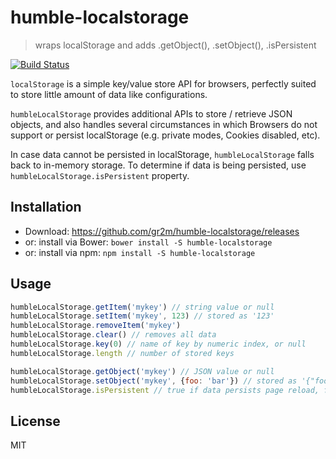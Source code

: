 # humble-localstorage

> wraps localStorage and adds .getObject(), .setObject(), .isPersistent

[![Build Status](https://travis-ci.org/gr2m/humble-localstorage.png?branch=master)](https://travis-ci.org/gr2m/humble-localstorage/)

`localStorage` is a simple key/value store API for browsers, perfectly
suited to store little amount of data like configurations.

`humbleLocalStorage` provides additional APIs to store / retrieve
JSON objects, and also handles several circumstances in which Browsers
do not support or persist localStorage (e.g. private modes,
Cookies disabled, etc).

In case data cannot be persisted in localStorage,  `humbleLocalStorage`
falls back to in-memory storage. To determine if data is being persisted,
use `humbleLocalStorage.isPersistent` property.


## Installation

- Download: https://github.com/gr2m/humble-localstorage/releases
- or: install via Bower: `bower install -S humble-localstorage`
- or: install via npm: `npm install -S humble-localstorage`


## Usage

```js
humbleLocalStorage.getItem('mykey') // string value or null
humbleLocalStorage.setItem('mykey', 123) // stored as '123'
humbleLocalStorage.removeItem('mykey')
humbleLocalStorage.clear() // removes all data
humbleLocalStorage.key(0) // name of key by numeric index, or null
humbleLocalStorage.length // number of stored keys

humbleLocalStorage.getObject('mykey') // JSON value or null
humbleLocalStorage.setObject('mykey', {foo: 'bar'}) // stored as '{"foo": "bar"}'
humbleLocalStorage.isPersistent // true if data persists page reload, false if not
```


## License

MIT

